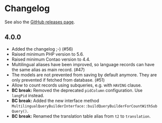 Changelog
=========

See also the [GitHub releases page](https://github.com/terminal42/contao-DC_Multilingual/releases).

4.0.0
-----

* Added the changelog ;-) (#56)
* Raised minimum PHP version to 5.6.
* Raised minimum Contao version to 4.4.
* Multilingual aliases have been improved, so language records can have the same alias as main record. (#47)
* The models are not prevented from saving by default anymore. They are only prevented if fetched from database. (#51)
* Allow to count records using subqueries, e.g. with `HAVING` clause.
* **BC break:** Removed the deprecated `pidColumn` configuration. Use `langPid` instead.
* **BC break:** Added the new interface method `MultilingualQueryBuilderInterface::buildQueryBuilderForCountWithSubQuery()`.
* **BC break:** Renamed the translation table alias from `t2` to `translation`.
